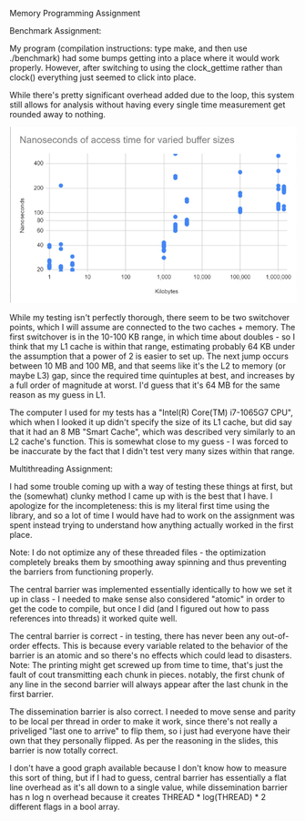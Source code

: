 Memory Programming Assignment

Benchmark Assignment:

My program (compilation instructions: type make, and then use ./benchmark) had some bumps getting into a place where it would work properly. However, after switching to using the clock_gettime rather than clock() everything just seemed to click into place.

While there's pretty significant overhead added due to the loop, this system still allows for analysis without having every single time measurement get rounded away to nothing.

![Memory Benchmark Graph](https://github.com/calliereimann/389memorythreadcode/blob/main/betterimage.png?raw=true)


While my testing isn't perfectly thorough, there seem to be two switchover points, which I will assume are connected to the two caches + memory. The first switchover is in the 10-100 KB range, in which time about doubles - so I think that my L1 cache is within that range, estimating probably 64 KB under the assumption that a power of 2 is easier to set up. The next jump occurs between 10 MB and 100 MB, and that seems like it's the L2 to memory (or maybe L3) gap, since the required time quintuples at best, and increases by a full order of magnitude at worst. I'd guess that it's 64 MB for the same reason as my guess in L1.

The computer I used for my tests has a	"Intel(R) Core(TM) i7-1065G7 CPU", which when I looked it up didn't specify the size of its L1 cache, but did say that it had an 8 MB "Smart Cache", which was described very similarly to an L2 cache's function. This is somewhat close to my guess - I was forced to be inaccurate by the fact that I didn't test very many sizes within that range.






Multithreading Assignment:

I had some trouble coming up with a way of testing these things at first, but the (somewhat) clunky method I came up with is the best that I have.
I apologize for the incompleteness: this is my literal first time using the <thread> library, and so a lot of time I would have had to work on the assignment was spent instead trying to understand how anything actually worked in the first place.

Note: I do not optimize any of these threaded files - the optimization completely breaks them by smoothing away spinning and thus preventing the barriers from functioning properly.

The central barrier was implemented essentially identically to how we set it up in class - I needed to make sense also considered "atomic" in order to get the code to compile, but once I did (and I figured out how to pass references into threads) it worked quite well.

The central barrier is correct - in testing, there has never been any out-of-order effects. This is because every variable related to the behavior of the barrier is an atomic and so there's no effects which could lead to disasters. Note: The printing might get screwed up from time to time, that's just the fault of cout transmitting each chunk in pieces. notably, the first chunk of any line in the second barrier will always appear after the last chunk in the first barrier.

The dissemination barrier is also correct. I needed to move sense and parity to be local per thread in order to make it work, since there's not really a priveliged "last one to arrive" to flip them, so i just had everyone have their own that they personally flipped. As per the reasoning in the slides, this barrier is now totally correct.

I don't have a good graph available because I don't know how to measure this sort of thing, but if I had to guess, central barrier has essentially a flat line overhead as it's all down to a single value, while dissemination barrier has n log n overhead because it creates THREAD * log(THREAD) * 2 different flags in a bool array.
